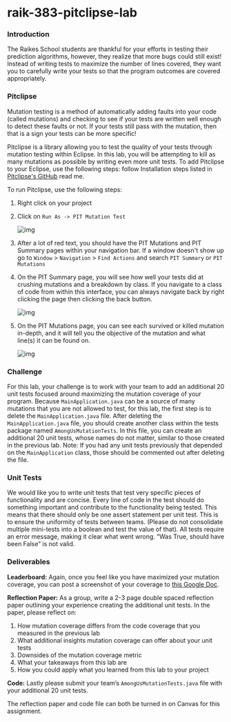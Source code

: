 # raik-383-pitclipse-lab
### Introduction

The Raikes School students are thankful for your efforts in testing their prediction algorithms, however, they realize that more bugs could still exist! Instead of writing tests to maximize the number of lines covered, they want you to carefully write your tests so that the program outcomes are covered appropriately.

### Pitclipse

Mutation testing is a method of automatically adding faults into your code (called mutations) and checking to see if your tests are written well enough to detect these faults or not. If your tests still pass with the mutation, then that is a sign your tests can be more specific!

Pitclipse is a library allowing you to test the quality of your tests through mutation testing within Eclipse. In this lab, you will be attempting to kill as many mutations as possible by writing even more unit tests. To add Pitclipse to your Eclipse, use the following steps: follow Installation steps listed in [Pitclipse's GitHub](https://github.com/pitest/pitclipse) read me.

To run Pitclipse, use the following steps:

1. Right click on your project

2. Click on `Run As -> PIT Mutation Test`

   ![img](https://lh6.googleusercontent.com/wF_-dQu7oIQZoNSl_mH92OUMORPU9vAuOGe7W30nkt1EjzVjujiXZ32UQCJH1_avsS0SisMNYzRPyolsIJd4JbMoMm0HNOY6iSwLz7rwURWylqGv_RIVEuCiq3kx0zuR1-uwzAr9)

3. After a lot of red text, you should have the PIT Mutations and PIT Summary pages within your navigation bar. If a window doesn't show up go to `Window` > `Navigation` > `Find Actions` and search `PIT Summary` or `PIT Mutations`

4. On the PIT Summary page, you will see how well your tests did at crushing mutations and a breakdown by class. If you navigate to a class of code from within this interface, you can always navigate back by right clicking the page then clicking the back button.

   ![img](https://lh4.googleusercontent.com/26uT8sHrzvPVWnNvbWAfaaOmT2DcXACG2H50mmYFsmaoyBl-4k_iYxlvcrr3Y3c7-0Vaj_bxAk3vsNI8X1-artAVCvzGnbqTL19noVYC85o2yKR6vu48rUTHesbaU9tyttN_U0e-)

5. On the PIT Mutations page, you can see each survived or killed mutation in-depth, and it will tell you the objective of the mutation and what line(s) it can be found on.

   ![img](https://lh4.googleusercontent.com/IAurC9wjryJJAk4Fztt8Q-BQc6q23Bs6dfQ4V-tY5t5sALmxWptpdervB04DoNPFAVPpVvns8jHHC3YjhB4QIQY9moPEsZm6e8WnXNPn-I8fTXi7TQaxjVgfl3jNwk9UCd4xpVb0)

### Challenge 

For this lab, your challenge is to work with your team to add an additional 20 unit tests focused around maximizing the mutation coverage of your program. Because `MainApplication.java` can be a source of many mutations that you are not allowed to test, for this lab, the first step is to delete the `MainApplication.java` file. After deleting the `MainApplication.java` file, you should create another class within the tests package named `AmongUsMutationTests`. In this file, you can create an additional 20 unit tests, whose names do not matter, similar to those created in the previous lab.
Note: If you had any unit tests previously that depended on the `MainApplication` class, those should be commented out after deleting the file.

### Unit Tests

We would like you to write unit tests that test very specific pieces of functionality and are concise. Every line of code in the test should do something important and contribute to the functionality being tested. This means that there should only be one assert statement per unit test. This is to ensure the uniformity of tests between teams. (Please do not consolidate multiple mini-tests into a boolean and test the value of that). All tests require an error message, making it clear what went wrong. “Was True, should have been False” is not valid.

### Deliverables
**Leaderboard:** Again, once you feel like you have maximized your mutation coverage, you can post a screenshot of your coverage to [this Google Doc](https://docs.google.com/document/d/1yeSXUBekgRyrwFzWLNS9xvkz7n97-l3lDbMstK5P1PE/edit?usp=sharing).

**Reflection Paper:** As a group, write a 2-3 page double spaced reflection paper outlining your experience creating the additional unit tests. In the paper, please reflect on:

1. How mutation coverage differs from the code coverage that you measured in the previous lab
2. What additional insights mutation coverage can offer about your unit tests
3. Downsides of the mutation coverage metric
4. What your takeaways from this lab are
5. How you could apply what you learned from this lab to your project

**Code:** Lastly please submit your team’s `AmongUsMutationTests.java` file with your additional 20 unit tests.

The reflection paper and code file can both be turned in on Canvas for this assignment.
